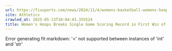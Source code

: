 ```yaml
---
url: https://fiusports.com/news/2024/11/4/womens-basketball-womens-hoops-breaks-single-game-scoring-record-in-first-win-of-the-season.aspx
site: Athletics
crawled_at: 2025-05-13T10:04:43.355524
title: Women's Hoops Breaks Single Game Scoring Record in First Win of the Season - FIU Athletics
---
```


Error generating fit markdown: '<' not supported between instances of 'int' and 'str'
